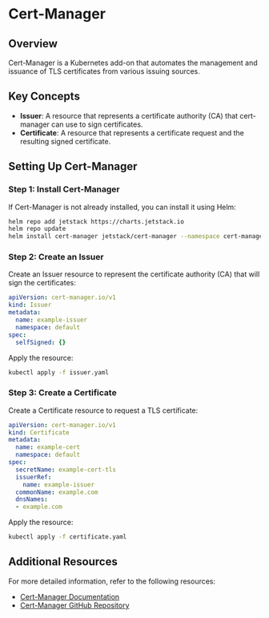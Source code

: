 # Cert-Manager

## Overview
Cert-Manager is a Kubernetes add-on that automates the management and issuance of TLS certificates from various issuing sources.

## Key Concepts
- **Issuer**: A resource that represents a certificate authority (CA) that cert-manager can use to sign certificates.
- **Certificate**: A resource that represents a certificate request and the resulting signed certificate.

## Setting Up Cert-Manager

### Step 1: Install Cert-Manager
If Cert-Manager is not already installed, you can install it using Helm:

```sh
helm repo add jetstack https://charts.jetstack.io
helm repo update
helm install cert-manager jetstack/cert-manager --namespace cert-manager --create-namespace --version v1.5.3 --set installCRDs=true
```

### Step 2: Create an Issuer
Create an Issuer resource to represent the certificate authority (CA) that will sign the certificates:

```yaml
apiVersion: cert-manager.io/v1
kind: Issuer
metadata:
  name: example-issuer
  namespace: default
spec:
  selfSigned: {}
```

Apply the resource:

```sh
kubectl apply -f issuer.yaml
```

### Step 3: Create a Certificate
Create a Certificate resource to request a TLS certificate:

```yaml
apiVersion: cert-manager.io/v1
kind: Certificate
metadata:
  name: example-cert
  namespace: default
spec:
  secretName: example-cert-tls
  issuerRef:
    name: example-issuer
  commonName: example.com
  dnsNames:
  - example.com
```

Apply the resource:

```sh
kubectl apply -f certificate.yaml
```

## Additional Resources
For more detailed information, refer to the following resources:

- [Cert-Manager Documentation](https://cert-manager.io/docs/)
- [Cert-Manager GitHub Repository](https://github.com/jetstack/cert-manager)
